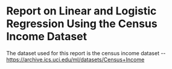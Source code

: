 # Report on Linear and Logistic Regression Using the Census Income Dataset #
The dataset used for this report is the census income dataset -- https://archive.ics.uci.edu/ml/datasets/Census+Income

